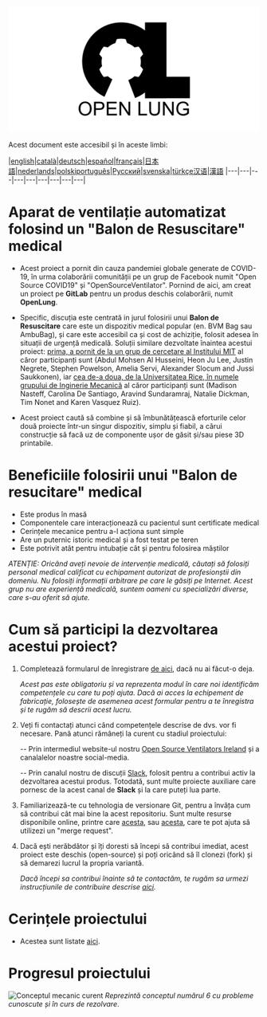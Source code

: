 ![Logo](images/OL_BANNER.png)

Acest document este accesibil și în aceste limbi:

|[english](README.md)|[català](README-ca.md)|[deutsch](README-de.md)|[español](README-es.md)|[français](README-fr.md)|[日本語](README-ja.md)|[nederlands](README-nl.md)|[polski](README-pl.md)[português](README-pt_BR.md)|[Русский](README-ru.md)|[svenska](README-sv.md)|[türkçe](README-tr.md)[汉语](README-zh-Hans.md)|[漢語](README-zh-Hant.md)
|---|---|---|---|---|---|---|---|---|

# Aparat de ventilație automatizat folosind un "Balon de Resuscitare" medical
- Acest proiect a pornit din cauza pandemiei globale generate de COVID-19, în urma colaborării comunității pe un grup de Facebook numit "Open Source COVID19" și "OpenSourceVentilator". Pornind de aici, am creat un proiect pe **GitLab** pentru un produs deschis colaborării, numit **OpenLung**.

- Specific, discuția este centrată in jurul folosirii unui **Balon de Resuscitare** care este un dispozitiv medical popular (en. BVM Bag sau AmbuBag), și care este accesibil ca și cost de achiziție, folosit adesea în situații de urgență medicală. Soluții similare dezvoltate înaintea acestui proiect: [prima, a pornit de la un grup de cercetare al Institului MIT](https://web.mit.edu/2.75/projects/DMD_2010_Al_Husseini.pdf) al căror participanți sunt (Abdul Mohsen Al Husseini, Heon Ju Lee, Justin Negrete, Stephen Powelson, Amelia Servi, Alexander Slocum and Jussi Saukkonen), iar [cea de-a doua, de la Universitatea Rice, în numele grupului de Inginerie Mecanică](http://oedk.rice.edu/Sys/PublicProfile/47585242/1063096) al căror participanți sunt (Madison Nasteff, Carolina De Santiago, Aravind Sundaramraj, Natalie Dickman, Tim Nonet and Karen Vasquez Ruiz).

- Acest proiect caută să combine și să îmbunătățească eforturile celor două proiecte într-un singur dispozitiv, simplu și fiabil, a cărui construcție să facă uz de componente ușor de găsit și/sau piese 3D printabile.

# Beneficiile folosirii unui "Balon de resucitare" medical

- Este produs în masă
- Componentele care interacționează cu pacientul sunt certificate medical
- Cerințele mecanice pentru a-l acționa sunt simple
- Are un puternic istoric medical și a fost testat pe teren
- Este potrivit atât pentru intubație cât și pentru folosirea măștilor 

*ATENȚIE: Oricând aveți nevoie de intervenție medicală, căutați să folosiți personal medical calificat cu echipament autorizat de profesionștii din domeniu. Nu folosiți informații arbitrare pe care le găsiți pe Internet. Acest grup nu are experiență medicală, suntem oameni cu specializări diverse, care s-au oferit să ajute.*

# Cum să participi la dezvoltarea acestui proiect?
1. Completează formularul de înregistrare [de aici](https://opensourceventilator.ie/register), dacă nu ai făcut-o deja.

    *Acest pas este obligatoriu și va reprezenta modul în care noi identificăm competențele cu care tu poți ajuta. Dacă ai acces la echipement de fabricație, folosește de asemenea acest formular pentru a te înregistra și te rugăm să descrii acest lucru.*

2. Veți fi contactați atunci când competențele descrise de dvs. vor fi necesare. Pană atunci rămâneți la curent cu stadiul proiectului:

    -- Prin intermediul website-ul nostru [Open Source Ventilators Ireland](https://opensourceventilator.ie/) și a canalalelor noastre social-media.

    -- Prin canalul nostru de discuții [Slack](https://join.slack.com/t/osventilator/shared_invite/zt-cst4dhk7-BFNMz_vyBPthjlBFYV1yWA), folosit pentru a contribui activ la dezvoltarea acestui produs. Totodată, sunt multe proiecte auxiliare care pornesc de la acest canal de **Slack** și la care puteți lua parte. 

3. Familiarizează-te cu tehnologia de versionare Git, pentru a învăța cum să contribui cât mai bine la acest repositoriu. Sunt multe resurse disponibile online, printre care [acesta](https://www.youtube.com/watch?v=enMumwvLAug), sau [acesta](https://docs.gitlab.com/ee/user/project/merge_requests/creating_merge_requests.html), care te pot ajuta să utilizezi un "merge request".

4. Dacă ești nerăbdător și îți doresti să începi să contribui imediat, acest proiect este deschis (open-source) și poți oricând să îl clonezi (fork) și să demarezi lucrul la propria variantă.

    *Dacă începi sa contribui înainte să te contactăm, te rugăm sa urmezi instrucțiunile de contribuire descrise [aici](https://gitlab.com/TrevorSmale/OSV-OpenLung/-/blob/master/CONTRIBUTING.md).*

# Cerințele proiectului
- Acestea sunt listate [aici](requirements/design-requirements.md).

# Progresul proiectului
![Conceptul mecanic curent](images/CONCEPT_6_MECH.png)
*Reprezintă conceptul numărul 6 cu probleme cunoscute și în curs de rezolvare*.
